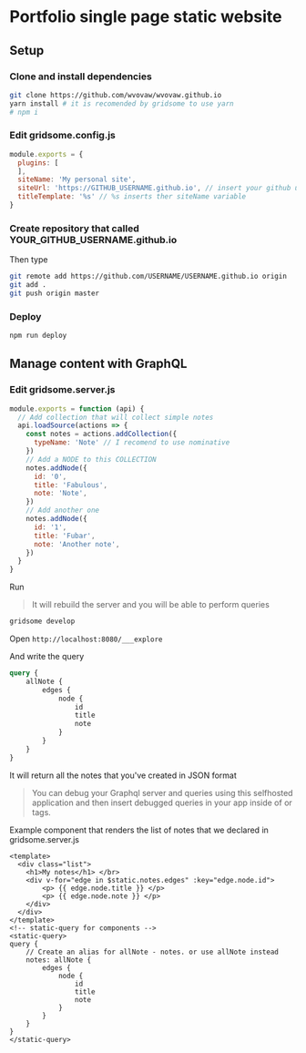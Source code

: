 # Portfolio single page static website

## Setup

### Clone and install dependencies 

```sh
git clone https://github.com/wvovaw/wvovaw.github.io
yarn install # it is recomended by gridsome to use yarn
# npm i
```

### Edit gridsome.config.js 

```js
module.exports = {
  plugins: [
  ],
  siteName: 'My personal site',
  siteUrl: 'https://GITHUB_USERNAME.github.io', // insert your github username
  titleTemplate: '%s' // %s inserts ther siteName variable
}
```

### Create repository that called YOUR_GITHUB_USERNAME.github.io

Then type

```sh
git remote add https://github.com/USERNAME/USERNAME.github.io origin
git add .
git push origin master
```

### Deploy

```sh
npm run deploy
```
## Manage content with GraphQL

### Edit gridsome.server.js

```js
module.exports = function (api) {
  // Add collection that will collect simple notes
  api.loadSource(actions => {
    const notes = actions.addCollection({
      typeName: 'Note' // I recomend to use nominative
    })
    // Add a NODE to this COLLECTION
    notes.addNode({
      id: '0',
      title: 'Fabulous',
      note: 'Note',
    })
    // Add another one
    notes.addNode({
      id: '1',
      title: 'Fubar',
      note: 'Another note',
    })
  }
}
```

Run 

> It will rebuild the server and you will be able to perform queries

```sh
gridsome develop
```

Open `http://localhost:8080/___explore`

And write the query

```graphql
query {
    allNote {
        edges {
            node {
                id
                title
                note
            }
        }
    }
}
```

It will return all the notes that you've created in JSON format

> You can debug your Graphql server and queries using this selfhosted application and then insert debugged queries in your app inside of <page-query> or <static-query> tags.

Example component that renders the list of notes that we declared in gridsome.server.js

```vue
<template>
  <div class="list">
    <h1>My notes</h1> </br>
    <div v-for="edge in $static.notes.edges" :key="edge.node.id">
        <p> {{ edge.node.title }} </p>
        <p> {{ edge.node.note }} </p>
    </div>
  </div>
</template>
<!-- static-query for components -->
<static-query>
query {
    // Create an alias for allNote - notes. or use allNote instead
    notes: allNote {
        edges {
            node {
                id
                title
                note
            }
        }
    }
}
</static-query>
```
